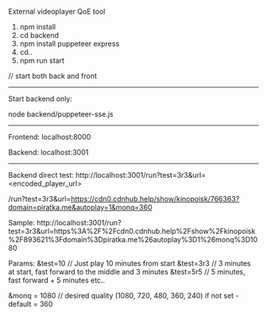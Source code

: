 External videoplayer QoE tool

1. npm install 
2. cd backend 
3. npm install puppeteer express
4. cd..
5. npm run start  

// start both back and front

--------------------------
Start backend only:

node backend/puppeteer-sse.js

--------------------------

Frontend: localhost:8000

Backend: localhost:3001

--------------------------

Backend direct test: http://localhost:3001/run?test=3r3&url=<encoded_player_url>

/run?test=3r3&url=https://cdn0.cdnhub.help/show/kinopoisk/766363?domain=piratka.me&autoplay=1&monq=360

Sample:
http://localhost:3001/run?test=3r3&url=https%3A%2F%2Fcdn0.cdnhub.help%2Fshow%2Fkinopoisk%2F893621%3Fdomain%3Dpiratka.me%26autoplay%3D1%26monq%3D1080

Params:
&test=10   // Just play 10 minutes from start
&test=3r3  // 3 minutes at start, fast forward to the middle and 3 minutes
&test=5r5  // 5 minutes, fast forward + 5 minutes etc..

&monq = 1080 // desired quality (1080, 720, 480, 360, 240) if not set - default = 360
